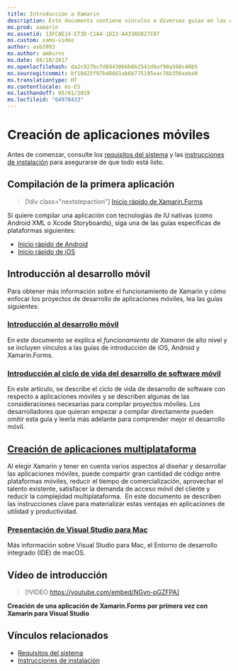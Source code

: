 ```yaml
---
title: Introducción a Xamarin
description: Este documento contiene vínculos a diversas guías en las que se describe cómo empezar el desarrollo de Xamarin. El contenido vinculado describe cómo crear la primera aplicación y proporciona una introducción general al desarrollo para dispositivos móviles.
ms.prod: xamarin
ms.assetid: 13FCAE14-E73D-C1A4-1D22-A433AD827C07
ms.custom: xamu-video
author: asb3993
ms.author: amburns
ms.date: 04/10/2017
ms.openlocfilehash: da2c927bc7d6943066b6b2541d9af98a560c40b5
ms.sourcegitcommit: bf18425f97b48661ab6b775195eac76b356eeba0
ms.translationtype: HT
ms.contentlocale: es-ES
ms.lasthandoff: 05/01/2019
ms.locfileid: "64978433"
---
```

# <a name="building-mobile-apps"></a>Creación de aplicaciones móviles

Antes de comenzar, consulte los [requisitos del sistema](requirements.md) y las [instrucciones de instalación](~/get-started/installation/index.md) para asegurarse de que todo está listo.

## <a name="build-your-first-app"></a>Compilación de la primera aplicación

> [!div class="nextstepaction"]
> [Inicio rápido de Xamarin.Forms](~/get-started/quickstarts/single-page.md)

Si quiere compilar una aplicación con tecnologías de IU nativas (como Android XML o Xcode Storyboards), siga una de las guías específicas de plataformas siguientes:

- [Inicio rápido de Android](~/android/get-started/hello-android/hello-android-quickstart.md)
- [Inicio rápido de iOS](~/ios/get-started/hello-ios/hello-ios-quickstart.md)

## <a name="getting-started-with-mobile-development"></a>Introducción al desarrollo móvil

Para obtener más información sobre el funcionamiento de Xamarin y cómo enfocar los proyectos de desarrollo de aplicaciones móviles, lea las guías siguientes:

### <a name="introduction-to-mobile-developmentcross-platformget-startedintroduction-to-mobile-developmentmd"></a>[Introducción al desarrollo móvil](~/cross-platform/get-started/introduction-to-mobile-development.md)

En este documento se explica el *funcionamiento de Xamarin* de alto nivel y se incluyen vínculos a las guías de introducción de iOS, Android y Xamarin.Forms.

### <a name="introduction-to-the-mobile-software-development-lifecyclecross-platformget-startedintroduction-to-mobile-sdlcmd"></a>[Introducción al ciclo de vida del desarrollo de software móvil](~/cross-platform/get-started/introduction-to-mobile-sdlc.md)

En este artículo, se describe el ciclo de vida de desarrollo de software con respecto a aplicaciones móviles y se describen algunas de las consideraciones necesarias para compilar proyectos móviles. Los desarrolladores que quieran empezar a compilar directamente pueden omitir esta guía y leerla más adelante para comprender mejor el desarrollo móvil.

## <a name="building-cross-platform-applicationscross-platformapp-fundamentalsbuilding-cross-platform-applicationsindexmd"></a>[Creación de aplicaciones multiplataforma](~/cross-platform/app-fundamentals/building-cross-platform-applications/index.md)

Al elegir Xamarin y tener en cuenta varios aspectos al diseñar y desarrollar las aplicaciones móviles, puede compartir gran cantidad de código entre plataformas móviles, reducir el tiempo de comercialización, aprovechar el talento existente, satisfacer la demanda de acceso móvil del cliente y reducir la complejidad multiplataforma. &nbsp;En este documento se describen las instrucciones clave para materializar estas ventajas en aplicaciones de utilidad y productividad.

### <a name="introducing-visual-studio-for-machttpsdocsmicrosoftcomvisualstudiomac"></a>[Presentación de Visual Studio para Mac](https://docs.microsoft.com/visualstudio/mac/)

Más información sobre Visual Studio para Mac, el Entorno de desarrollo integrado (IDE) de macOS.

## <a name="get-started-video"></a>Vídeo de introducción

> [!VIDEO https://youtube.com/embed/NGvn-pGZFPA]

**Creación de una aplicación de Xamarin.Forms por primera vez con Xamarin para Visual Studio**

## <a name="related-links"></a>Vínculos relacionados

- [Requisitos del sistema](requirements.md)
- [Instrucciones de instalación](~/get-started/installation/index.md)
